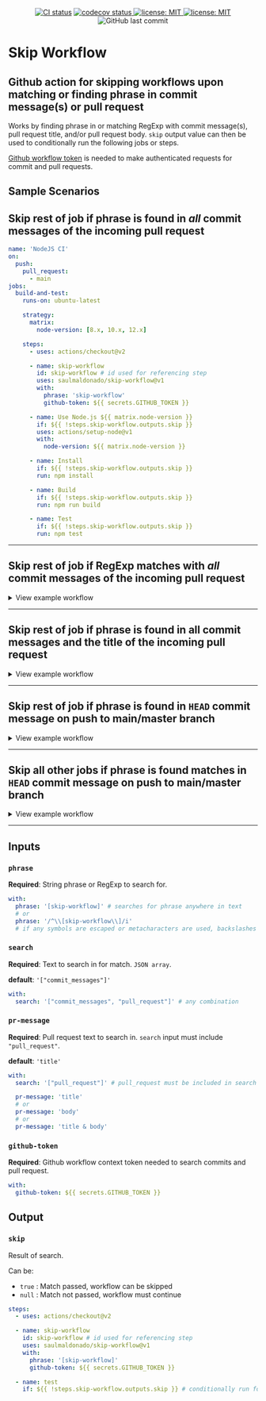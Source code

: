 <p align="center">
  <a href="https://github.com/saulmaldonado/skip-workflow/actions?query=workflow%3ACI"><img alt="CI status" src="https://github.com/saulmaldonado/skip-workflow/workflows/CI/badge.svg"></a>
  <a href="https://codecov.io/gh/saulmaldonado/skip-workflow">
  <img alt="codecov status" src="https://codecov.io/gh/saulmaldonado/skip-workflow/branch/main/graph/badge.svg" />
</a>
  <a href="https://opensource.org/licenses/MIT">
  <img alt="license: MIT" src="https://img.shields.io/badge/License-MIT-yellow.svg" />
</a>
  <a href="http://makeapullrequest.com">
  <img alt="license: MIT" src="https://img.shields.io/badge/PRs-welcome-brightgreen.svg?style=flat-square" />
</a>
<img alt="GitHub last commit" src="https://img.shields.io/github/last-commit/saulmaldonado/skip-workflow">
</p>

# Skip Workflow

## Github action for skipping workflows upon matching or finding phrase in commit message(s) or pull request

Works by finding phrase in or matching RegExp with commit message(s), pull request title, and/or pull request body. `skip` output value can then be used to conditionally run the following jobs or steps.

[Github workflow token](https://docs.github.com/en/free-pro-team@latest/actions/reference/authentication-in-a-workflow#using-the-github_token-in-a-workflow) is needed to make authenticated requests for commit and pull requests.

## Sample Scenarios

## Skip rest of job if phrase is found in **_all_** commit messages of the incoming pull request

```yaml
name: 'NodeJS CI'
on:
  push:
    pull_request:
      - main
jobs:
  build-and-test:
    runs-on: ubuntu-latest

    strategy:
      matrix:
        node-version: [8.x, 10.x, 12.x]

    steps:
      - uses: actions/checkout@v2

      - name: skip-workflow
        id: skip-workflow # id used for referencing step
        uses: saulmaldonado/skip-workflow@v1
        with:
          phrase: 'skip-workflow'
          github-token: ${{ secrets.GITHUB_TOKEN }}

      - name: Use Node.js ${{ matrix.node-version }}
        if: ${{ !steps.skip-workflow.outputs.skip }}
        uses: actions/setup-node@v1
        with:
          node-version: ${{ matrix.node-version }}

      - name: Install
        if: ${{ !steps.skip-workflow.outputs.skip }}
        run: npm install

      - name: Build
        if: ${{ !steps.skip-workflow.outputs.skip }}
        run: npm run build

      - name: Test
        if: ${{ !steps.skip-workflow.outputs.skip }}
        run: npm test
```

---

## Skip rest of job if RegExp matches with **_all_** commit messages of the incoming pull request

<details>
  <summary>View example workflow </summary>

```yaml
name: 'NodeJS CI'
on:
  push:
    pull_request:
      - main
jobs:
  build-and-test:
    runs-on: ubuntu-latest

    strategy:
      matrix:
        node-version: [8.x, 10.x, 12.x]

    steps:
      - uses: actions/checkout@v2

      - name: skip-workflow
        id: skip-workflow # id used for referencing step
        uses: saulmaldonado/skip-workflow@v1
        with:
          phrase: '/^\\[skip-workflow\\]/i' # matches with commits starting with '[skip-workflow]'
          github-token: ${{ secrets.GITHUB_TOKEN }}

      - name: Use Node.js ${{ matrix.node-version }}
        if: ${{ !steps.skip-workflow.outputs.skip }}
        uses: actions/setup-node@v1
        with:
          node-version: ${{ matrix.node-version }}

      - name: Install
        if: ${{ !steps.skip-workflow.outputs.skip }}
        run: npm install

      - name: Build
        if: ${{ !steps.skip-workflow.outputs.skip }}
        run: npm run build

      - name: Test
        if: ${{ !steps.skip-workflow.outputs.skip }}
        run: npm test
```

</details>

---

## Skip rest of job if phrase is found in **all** commit messages and the **title** of the incoming pull request

<details>
  <summary>View example workflow </summary>

```yaml
name: 'NodeJS CI'
on:
  push:
    pull_request:
      - main
jobs:
  build-and-test:
    runs-on: ubuntu-latest

    strategy:
      matrix:
        node-version: [8.x, 10.x, 12.x]

    steps:
      - uses: actions/checkout@v2

      - name: skip-workflow
        id: skip-workflow # id used for referencing step
        uses: saulmaldonado/skip-workflow@v1
        with:
          phrase: '[skip-workflow]'
          search: '["commit_messages", "pull_request"]' # search commits and pr title
          pr-message: 'title'
          github-token: ${{ secrets.GITHUB_TOKEN }}

      - name: Use Node.js ${{ matrix.node-version }}
        if: ${{ !steps.skip-workflow.outputs.skip }}
        uses: actions/setup-node@v1
        with:
          node-version: ${{ matrix.node-version }}

      - name: Install
        if: ${{ !steps.skip-workflow.outputs.skip }}
        run: npm install

      - name: Build
        if: ${{ !steps.skip-workflow.outputs.skip }}
        run: npm run build

      - name: Test
        if: ${{ !steps.skip-workflow.outputs.skip }}
        run: npm test
```

</details>

---

## Skip rest of job if phrase is found in `HEAD` commit message on push to main/master branch

<details>

  <summary>View example workflow </summary>

```yaml
name: 'NodeJS CI'
on:
  push:
    branches:
      - main
jobs:
  build-and-test:
    runs-on: ubuntu-latest

    strategy:
      matrix:
        node-version: [8.x, 10.x, 12.x]

    steps:
      - uses: actions/checkout@v2

      - name: skip-workflow
        id: skip-workflow # id used for referencing step
        uses: saulmaldonado/skip-workflow@v1
        with:
          phrase: '[skip-workflow]'
          github-token: ${{ secrets.GITHUB_TOKEN }}

      - name: Use Node.js ${{ matrix.node-version }}
        if: ${{ !steps.skip-workflow.outputs.skip }}
        uses: actions/setup-node@v1
        with:
          node-version: ${{ matrix.node-version }}

      - name: Install
        if: ${{ !steps.skip-workflow.outputs.skip }}
        run: npm install

      - name: Build
        if: ${{ !steps.skip-workflow.outputs.skip }}
        run: npm run build

      - name: Test
        if: ${{ !steps.skip-workflow.outputs.skip }}
        run: npm test
```

</details>

---

## Skip all other jobs if phrase is found matches in `HEAD` commit message on push to main/master branch

<details>

  <summary>View example workflow </summary>

```yaml
name: 'NodeJS CI'
on:
  push:
    branches:
      - main
jobs:
  skip-workflow:
    runs-on: ubuntu-latest

    outputs:
      skip: ${{ steps.skip-workflow.outputs.skip }}

    strategy:
      matrix:
        node-version: [8.x, 10.x, 12.x]

    steps:
      - uses: actions/checkout@v2

      - name: skip-workflow
        id: skip-workflow # id used for referencing step
        uses: saulmaldonado/skip-workflow@v1
        with:
          phrase: '[skip-workflow]'
          github-token: ${{ secrets.GITHUB_TOKEN }}

  build:
    needs: skip-workflow # needs is required for reference and to prevent both jobs running at the same time

    if: ${{ !needs.skip-workflow.outputs.skip }}
    runs-on: ubuntu-latest
    steps:
      - uses: actions/checkout@v2

      - name: Use Node.js ${{ matrix.node-version }}
        uses: actions/setup-node@v1
        with:
          node-version: ${{ matrix.node-version }}

      - name: Install
        if: ${{ !steps.skip-workflow.outputs.skip }}
        run: npm install

      - name: Build
        if: ${{ !steps.skip-workflow.outputs.skip }}
        run: npm run build
```

</details>

---

## Inputs

### `phrase`

**Required**: String phrase or RegExp to search for.

```yaml
with:
  phrase: '[skip-workflow]' # searches for phrase anywhere in text
  # or
  phrase: '/^\\[skip-workflow\\]/i'
  # if any symbols are escaped or metacharacters are used, backslashes must be escaped to work
```

### `search`

**Required**: Text to search in for match. `JSON array`.

**default**: `'["commit_messages"]'`

```yaml
with:
  search: '["commit_messages", "pull_request"]' # any combination
```

### `pr-message`

**Required**: Pull request text to search in. `search` input must include `"pull_request"`.

**default**: `'title'`

```yaml
with:
  search: '["pull_request"]' # pull_request must be included in search input array

  pr-message: 'title'
  # or
  pr-message: 'body'
  # or
  pr-message: 'title & body'
```

### `github-token`

**Required**: Github workflow context token needed to search commits and pull request.

```yaml
with:
  github-token: ${{ secrets.GITHUB_TOKEN }}
```

## Output

### `skip`

Result of search.

Can be:

- `true` : Match passed, workflow can be skipped
- `null` : Match not passed, workflow must continue

```yaml
steps:
  - uses: actions/checkout@v2

  - name: skip-workflow
    id: skip-workflow # id used for referencing step
    uses: saulmaldonado/skip-workflow@v1
    with:
      phrase: '[skip-workflow]'
      github-token: ${{ secrets.GITHUB_TOKEN }}

  - name: test
    if: ${{ !steps.skip-workflow.outputs.skip }} # conditionally run following steps
```
